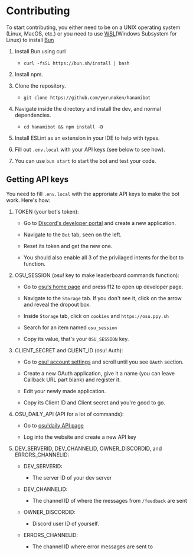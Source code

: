 # Contributing

To start contributing, you either need to be on a UNIX operating system (Linux, MacOS, etc.) or you need to use [WSL](https://learn.microsoft.com/en-us/windows/wsl/install)(Windows Subsystem for Linux) to install [Bun](https://bun.sh/)

1. Install Bun using curl
   - `curl -fsSL https://bun.sh/install | bash`

2. Install npm.

3. Clone the repository.
   - `git clone https://github.com/yorunoken/hanamibot`

4. Navigate inside the directory and install the dev, and normal dependencies.
   - `cd hanamibot && npm install -D`

5. Install ESLint as an extension in your IDE to help with types.

6. Fill out `.env.local` with your API keys (see below to see how).

7. You can use `bun start` to start the bot and test your code.

## Getting API keys

You need to fill `.env.local` with the approriate API keys to make the bot work. Here's how:

1. TOKEN (your bot's token):

   - Go to [Discord's developer portal](https://discord.com/developers/applications) and create a new application.

   - Navigate to the `Bot` tab, seen on the left.

   - Reset its token and get the new one.

   - You should also enable all 3 of the privilaged intents for the bot to function.

2. OSU_SESSION (osu! key to make leaderboard commands function):

   - Go to [osu!s home page](https://osu.ppy.sh/home) and press f12 to open up developer page.

   - Navigate to the `Storage` tab. If you don't see it, click on the arrow and reveal the dropout box.

   - Inside `Storage` tab, click on `cookies` and `https://osu.ppy.sh`

   - Search for an item named `osu_session`

   - Copy its value, that's your `OSU_SESSION` key.

3. CLIENT_SECRET and CLIENT_ID (osu! Auth):

   - Go to [osu! account settings](https://osu.ppy.sh/home/account/edit) and scroll until you see `OAuth` section.

   - Create a new OAuth application, give it a name (you can leave Callback URL part blank) and register it.

   - Edit your newly made application.

   - Copy its Client ID and Client secret and you're good to go.

4. OSU_DAILY_API (API for a lot of commands):

   - Go to [osu!daily API page](https://osudaily.net/api.php)

   - Log into the website and create a new API key

5. DEV_SERVERID, DEV_CHANNELID, OWNER_DISCORDID, and ERRORS_CHANNELID:

   - DEV_SERVERID:

     - The server ID of your dev server

   - DEV_CHANNELID:

     - The channel ID of where the messages from `/feedback` are sent

   - OWNER_DISCORDID:

     - Discord user ID of yourself.

   - ERRORS_CHANNELID:
     - The channel ID where error messages are sent to
